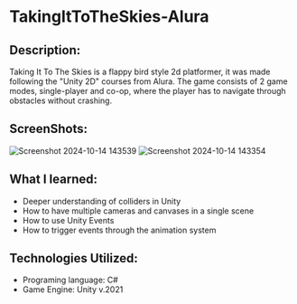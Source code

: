 # TakingItToTheSkies-Alura

## Description:
Taking It To The Skies is a flappy bird style 2d platformer, it was made following the "Unity 2D" courses from Alura. The game consists of 2 game modes, single-player and co-op, where the player has to navigate through obstacles without crashing.

## ScreenShots:
![Screenshot 2024-10-14 143539](https://github.com/user-attachments/assets/9d354995-3a58-4229-a609-15bf78c8c7d8)
![Screenshot 2024-10-14 143354](https://github.com/user-attachments/assets/36317fb1-bfd2-48cf-9617-2afa8e62e978)

## What I learned:
- Deeper understanding of colliders in Unity
- How to have multiple cameras and canvases in a single scene
- How to use Unity Events
- How to trigger events through the animation system

## Technologies Utilized:
- Programing language: C#
- Game Engine: Unity v.2021
